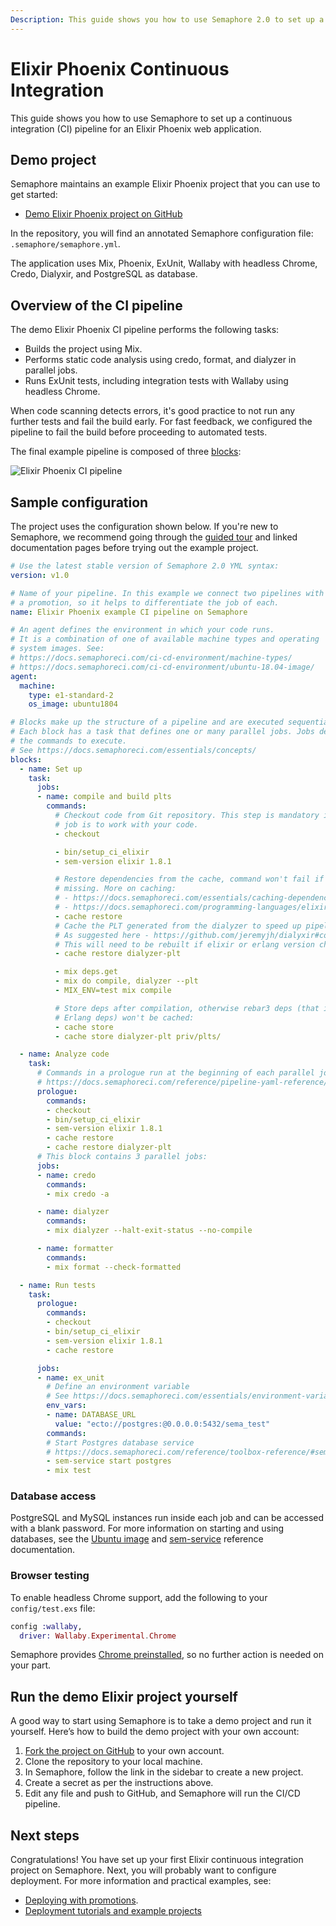 ```yaml
---
Description: This guide shows you how to use Semaphore 2.0 to set up a continuous integration (CI) pipeline for an Elixir Phoenix web application.
---
```


# Elixir Phoenix Continuous Integration

This guide shows you how to use Semaphore to set up a continuous integration
(CI) pipeline for an Elixir Phoenix web application.

## Demo project

Semaphore maintains an example Elixir Phoenix project that you can use to get started:

- [Demo Elixir Phoenix project on GitHub][demo-project]

In the repository, you will find an annotated Semaphore configuration file:
`.semaphore/semaphore.yml`.

The application uses Mix, Phoenix, ExUnit, Wallaby with headless Chrome, Credo,
Dialyxir, and PostgreSQL as database.

## Overview of the CI pipeline

The demo Elixir Phoenix CI pipeline performs the following tasks:

- Builds the project using Mix.
- Performs static code analysis using credo, format, and dialyzer in parallel
  jobs.
- Runs ExUnit tests, including integration tests with Wallaby using headless
  Chrome.

When code scanning detects errors, it's good practice to not run any further tests
and fail the build early. For fast feedback, we configured the pipeline to fail
the build before proceeding to automated tests.

The final example pipeline is composed of three [blocks][concepts]:

![Elixir Phoenix CI pipeline](https://github.com/semaphoreci-demos/semaphore-demo-elixir-phoenix/raw/master/public/ci-pipeline.png)

## Sample configuration

The project uses the configuration shown below. If you're new to Semaphore, we
recommend going through the [guided tour][guided-tour] and linked documentation
pages before trying out the example project.

``` yaml
# Use the latest stable version of Semaphore 2.0 YML syntax:
version: v1.0

# Name of your pipeline. In this example we connect two pipelines with
# a promotion, so it helps to differentiate the job of each.
name: Elixir Phoenix example CI pipeline on Semaphore

# An agent defines the environment in which your code runs.
# It is a combination of one of available machine types and operating
# system images. See:
# https://docs.semaphoreci.com/ci-cd-environment/machine-types/
# https://docs.semaphoreci.com/ci-cd-environment/ubuntu-18.04-image/
agent:
  machine:
    type: e1-standard-2
    os_image: ubuntu1804

# Blocks make up the structure of a pipeline and are executed sequentially.
# Each block has a task that defines one or many parallel jobs. Jobs define
# the commands to execute.
# See https://docs.semaphoreci.com/essentials/concepts/
blocks:
  - name: Set up
    task:
      jobs:
      - name: compile and build plts
        commands:
          # Checkout code from Git repository. This step is mandatory if the
          # job is to work with your code.
          - checkout

          - bin/setup_ci_elixir
          - sem-version elixir 1.8.1

          # Restore dependencies from the cache, command won't fail if it's
          # missing. More on caching:
          # - https://docs.semaphoreci.com/essentials/caching-dependencies-and-directories/
          # - https://docs.semaphoreci.com/programming-languages/elixir/
          - cache restore
          # Cache the PLT generated from the dialyzer to speed up pipeline process.
          # As suggested here - https://github.com/jeremyjh/dialyxir#continuous-integration
          # This will need to be rebuilt if elixir or erlang version changes.
          - cache restore dialyzer-plt

          - mix deps.get
          - mix do compile, dialyzer --plt
          - MIX_ENV=test mix compile

          # Store deps after compilation, otherwise rebar3 deps (that is, most
          # Erlang deps) won't be cached:
          - cache store
          - cache store dialyzer-plt priv/plts/

  - name: Analyze code
    task:
      # Commands in a prologue run at the beginning of each parallel job.
      # https://docs.semaphoreci.com/reference/pipeline-yaml-reference/
      prologue:
        commands:
        - checkout
        - bin/setup_ci_elixir
        - sem-version elixir 1.8.1
        - cache restore
        - cache restore dialyzer-plt
      # This block contains 3 parallel jobs:
      jobs:
      - name: credo
        commands:
        - mix credo -a

      - name: dialyzer
        commands:
        - mix dialyzer --halt-exit-status --no-compile

      - name: formatter
        commands:
        - mix format --check-formatted

  - name: Run tests
    task:
      prologue:
        commands:
        - checkout
        - bin/setup_ci_elixir
        - sem-version elixir 1.8.1
        - cache restore

      jobs:
      - name: ex_unit
        # Define an environment variable
        # See https://docs.semaphoreci.com/essentials/environment-variables/
        env_vars:
        - name: DATABASE_URL
          value: "ecto://postgres:@0.0.0.0:5432/sema_test"
        commands:
        # Start Postgres database service
        # https://docs.semaphoreci.com/reference/toolbox-reference/#sem-service
        - sem-service start postgres
        - mix test

```

### Database access

PostgreSQL and MySQL instances run inside each job and can be accessed with
a blank password. For more information on starting and using databases, see
the [Ubuntu image][ubuntu1804] and [sem-service][sem-service] reference 
documentation.

### Browser testing

To enable headless Chrome support, add the following to your `config/test.exs` file:

``` elixir
config :wallaby,
  driver: Wallaby.Experimental.Chrome
```

Semaphore provides [Chrome preinstalled][ubuntu1804], so no further action is
needed on your part.

## Run the demo Elixir project yourself

A good way to start using Semaphore is to take a demo project and run it
yourself. Here’s how to build the demo project with your own account:

1. [Fork the project on GitHub][demo-project] to your own account.
2. Clone the repository to your local machine.
3. In Semaphore, follow the link in the sidebar to create a new project.
4. Create a secret as per the instructions above.
5. Edit any file and push to GitHub, and Semaphore will run the CI/CD pipeline.

## Next steps

Congratulations! You have set up your first Elixir continuous integration
project on Semaphore. Next, you will probably want to configure
deployment. For more information and practical examples, see:

- [Deploying with promotions][promotions].
- [Deployment tutorials and example projects][deployment-tutorials]

[demo-project]: https://github.com/semaphoreci-demos/semaphore-demo-elixir-phoenix
[concepts]: https://docs.semaphoreci.com/essentials/concepts/
[guided-tour]: https://docs.semaphoreci.com/guided-tour/getting-started/
[ubuntu1804]: https://docs.semaphoreci.com/ci-cd-environment/ubuntu-18.04-image/
[sem-service]: https://docs.semaphoreci.com/ci-cd-environment/sem-service-managing-databases-and-services-on-linux/
[promotions]: https://docs.semaphoreci.com/essentials/deploying-with-promotions/
[deployment-tutorials]: https://docs.semaphoreci.com/examples/tutorials-and-example-projects/#deployment
